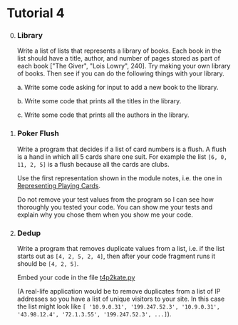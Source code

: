 # Tutorial 4

0.  ### Library 
    Write a list of lists that represents a library of books. Each book 
    in the list should have a title, author, and number of pages stored 
    as part of each book ["The Giver", "Lois Lowry", 240]. Try making 
    your own library of books. Then see if you can do the following 
    things with your library.

    a. Write some code asking for input to add a new book to the library.

    b. Write some code that prints all the titles in the library.

    c. Write some code that prints all the authors in the library.


1.  ### Poker Flush

    Write a program that decides if a list of card numbers is a flush.
    A flush is a hand in which all 5 cards share one suit. For example
    the list `[6, 0, 11, 2, 5]` is a flush because all the cards are 
    clubs.

    Use the first representation shown in the module notes, i.e. the one
    in [Representing Playing Cards](08_Representing_playing_cards.md).

    Do not remove your test values from the program so I can see how
    thoroughly you tested your code. You can show me your tests and 
    explain why you chose them when you show me your code.

2.  ### Dedup

    Write a program that removes duplicate values from a list, i.e. if
    the list starts out as `[4, 2, 5, 2, 4]`, then after your code
    fragment runs it should be `[4, 2, 5]`.

    Embed your code in the file [t4p2kate.py](90_t4p2_kate.py)

    (A real-life application would be to remove duplicates from a list
    of IP addresses so you have a list of unique visitors to your site.
    In this case the list might look like `[ '10.9.0.31',
    '199.247.52.3', '10.9.0.31', '43.98.12.4', '72.1.3.55',
    '199.247.52.3', ...]`).